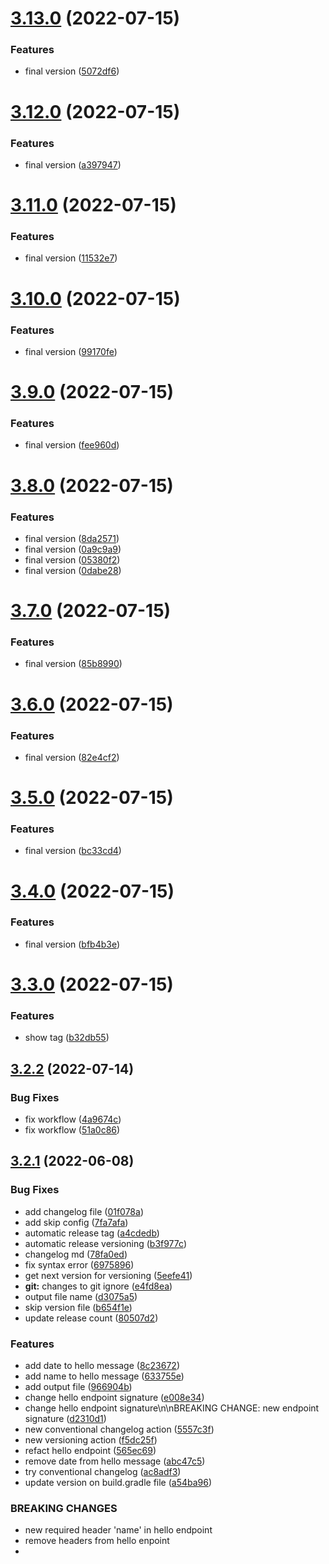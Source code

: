 # [3.13.0](https://github.com/marcoscouto/semantic-versioning-test-2/compare/v3.12.0...v3.13.0) (2022-07-15)


### Features

* final version ([5072df6](https://github.com/marcoscouto/semantic-versioning-test-2/commit/5072df637b54c8f453ac07bd00eaa4f6d58b3ad7))



# [3.12.0](https://github.com/marcoscouto/semantic-versioning-test-2/compare/v3.11.0...v3.12.0) (2022-07-15)


### Features

* final version ([a397947](https://github.com/marcoscouto/semantic-versioning-test-2/commit/a39794798ee8e1cea5f427862e7ef0ca9fe1e391))



# [3.11.0](https://github.com/marcoscouto/semantic-versioning-test-2/compare/v3.10.0...v3.11.0) (2022-07-15)


### Features

* final version ([11532e7](https://github.com/marcoscouto/semantic-versioning-test-2/commit/11532e763fe577d35b24f9448ba276f5495972a1))



# [3.10.0](https://github.com/marcoscouto/semantic-versioning-test-2/compare/v3.9.0...v3.10.0) (2022-07-15)


### Features

* final version ([99170fe](https://github.com/marcoscouto/semantic-versioning-test-2/commit/99170fe236d61a55c8dd16474c0645490a4bb5f6))



# [3.9.0](https://github.com/marcoscouto/semantic-versioning-test-2/compare/v3.8.0...v3.9.0) (2022-07-15)


### Features

* final version ([fee960d](https://github.com/marcoscouto/semantic-versioning-test-2/commit/fee960d864ae8f0c9371bf1524a3d35fe42adb6a))



# [3.8.0](https://github.com/marcoscouto/semantic-versioning-test-2/compare/v3.7.0...v3.8.0) (2022-07-15)


### Features

* final version ([8da2571](https://github.com/marcoscouto/semantic-versioning-test-2/commit/8da25716960978fbef88a6cef81851fe93b673d6))
* final version ([0a9c9a9](https://github.com/marcoscouto/semantic-versioning-test-2/commit/0a9c9a91993b46e60e574a2feb6bb9aa1aa212f9))
* final version ([05380f2](https://github.com/marcoscouto/semantic-versioning-test-2/commit/05380f2a0533b293d50c5656b2204784c9a21f34))
* final version ([0dabe28](https://github.com/marcoscouto/semantic-versioning-test-2/commit/0dabe281bb3d5d215ef44151882dc52e6b52021c))



# [3.7.0](https://github.com/marcoscouto/semantic-versioning-test-2/compare/v3.6.0...v3.7.0) (2022-07-15)


### Features

* final version ([85b8990](https://github.com/marcoscouto/semantic-versioning-test-2/commit/85b8990b9fc5bd000679ff95e5fe64496139e0c3))



# [3.6.0](https://github.com/marcoscouto/semantic-versioning-test-2/compare/v3.5.0...v3.6.0) (2022-07-15)


### Features

* final version ([82e4cf2](https://github.com/marcoscouto/semantic-versioning-test-2/commit/82e4cf2155364986ced2e1479159a638cbf63a8a))



# [3.5.0](https://github.com/marcoscouto/semantic-versioning-test-2/compare/v3.4.0...v3.5.0) (2022-07-15)


### Features

* final version ([bc33cd4](https://github.com/marcoscouto/semantic-versioning-test-2/commit/bc33cd41b0aa116e3fd3e15e5934cdaf0419efb3))



# [3.4.0](https://github.com/marcoscouto/semantic-versioning-test-2/compare/v3.3.0...v3.4.0) (2022-07-15)


### Features

* final version ([bfb4b3e](https://github.com/marcoscouto/semantic-versioning-test-2/commit/bfb4b3e97087356f0280f2fbc124be8099c5c571))



# [3.3.0](https://github.com/marcoscouto/semantic-versioning-test-2/compare/v3.2.2...v3.3.0) (2022-07-15)


### Features

* show tag ([b32db55](https://github.com/marcoscouto/semantic-versioning-test-2/commit/b32db55cf32475aee6bab92e04eb02d320119b5e))



## [3.2.2](https://github.com/marcoscouto/semantic-versioning-test-2/compare/v3.2.1...v3.2.2) (2022-07-14)


### Bug Fixes

* fix workflow ([4a9674c](https://github.com/marcoscouto/semantic-versioning-test-2/commit/4a9674ce79e210a61c8576ab4351518bff28cd28))
* fix workflow ([51a0c86](https://github.com/marcoscouto/semantic-versioning-test-2/commit/51a0c868d13a25e091a0c526a26c7e2f6e703233))



## [3.2.1](https://github.com/marcoscouto/semantic-versioning-test-2/compare/v3.2.0...v3.2.1) (2022-06-08)


### Bug Fixes

* add changelog file ([01f078a](https://github.com/marcoscouto/semantic-versioning-test-2/commit/01f078a589ffa54db738c8f2e07c66f392e10004))
* add skip config ([7fa7afa](https://github.com/marcoscouto/semantic-versioning-test-2/commit/7fa7afa498b35b686309f37982b7d94b14d5f087))
* automatic release tag ([a4cdedb](https://github.com/marcoscouto/semantic-versioning-test-2/commit/a4cdedbaa0cbfac43707f4e3aca79ef0e04776f0))
* automatic release versioning ([b3f977c](https://github.com/marcoscouto/semantic-versioning-test-2/commit/b3f977ca35d90327101bb3ab5659d4fce5b1376f))
* changelog md ([78fa0ed](https://github.com/marcoscouto/semantic-versioning-test-2/commit/78fa0edc32e3f1647b9a1484ad6baa4c5a9199dc))
* fix syntax error ([6975896](https://github.com/marcoscouto/semantic-versioning-test-2/commit/6975896c2bc9f50532918bf21374d013489db282))
* get next version for versioning ([5eefe41](https://github.com/marcoscouto/semantic-versioning-test-2/commit/5eefe41a165769f63d153d003b19475e3cad3da2))
* **git:** changes to git ignore ([e4fd8ea](https://github.com/marcoscouto/semantic-versioning-test-2/commit/e4fd8ea327ce0cd890174b0571aa44fa5de248d2))
* output file name ([d3075a5](https://github.com/marcoscouto/semantic-versioning-test-2/commit/d3075a571cf8db02b6bdeb4abfb49ab55a119e03))
* skip version file ([b654f1e](https://github.com/marcoscouto/semantic-versioning-test-2/commit/b654f1e48aa5c97d20ab6a1c40525c2e74590f2d))
* update release count ([80507d2](https://github.com/marcoscouto/semantic-versioning-test-2/commit/80507d2afc686b19f7e09a60b25ec9e0c1c35170))


### Features

* add date to hello message ([8c23672](https://github.com/marcoscouto/semantic-versioning-test-2/commit/8c23672b01fe62c732ba02dec3887581477536f4))
* add name to hello message ([633755e](https://github.com/marcoscouto/semantic-versioning-test-2/commit/633755e518f594cf732b264d5cc710fb42fb5ee4))
* add output file ([966904b](https://github.com/marcoscouto/semantic-versioning-test-2/commit/966904b5388032a168a25c8af00c36fcaf9c5cf7))
* change hello endpoint signature ([e008e34](https://github.com/marcoscouto/semantic-versioning-test-2/commit/e008e349ecb57107d938ee054f0a4f84cc261380))
* change hello endpoint signature\n\nBREAKING CHANGE: new endpoint signature ([d2310d1](https://github.com/marcoscouto/semantic-versioning-test-2/commit/d2310d189130965ab6860c49442fe9bf8daafa0b))
* new conventional changelog action ([5557c3f](https://github.com/marcoscouto/semantic-versioning-test-2/commit/5557c3f2a3e7f66907f8b290c5161a186725b545))
* new versioning action ([f5dc25f](https://github.com/marcoscouto/semantic-versioning-test-2/commit/f5dc25fd302d435910507c0a79a8943e4604139c))
* refact hello endpoint ([565ec69](https://github.com/marcoscouto/semantic-versioning-test-2/commit/565ec691edb2372265023fec3413267a45eaeb63))
* remove date from hello message ([abc47c5](https://github.com/marcoscouto/semantic-versioning-test-2/commit/abc47c55a96d46e2c263f20be1e706c266e5a453))
* try conventional changelog ([ac8adf3](https://github.com/marcoscouto/semantic-versioning-test-2/commit/ac8adf3b78f28e23d4696b9f4374c770dfc1f52e))
* update version on build.gradle file ([a54ba96](https://github.com/marcoscouto/semantic-versioning-test-2/commit/a54ba969895896ccf7d760fdbf4b4329d421dbba))


### BREAKING CHANGES

* new required header 'name' in hello endpoint
* remove headers from hello enpoint
* 



